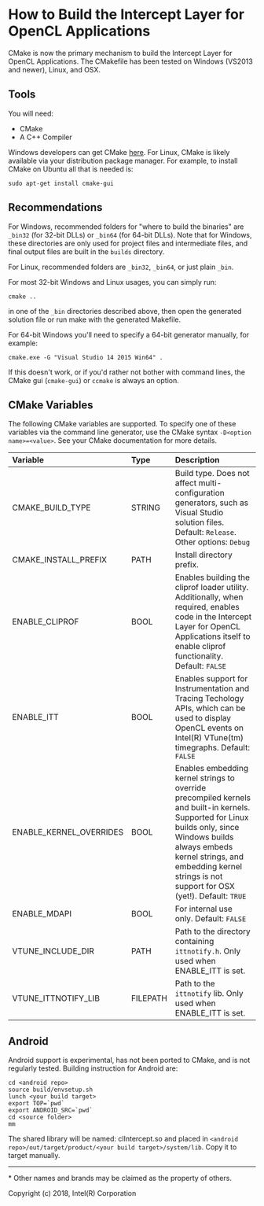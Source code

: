 # How to Build the Intercept Layer for OpenCL Applications

CMake is now the primary mechanism to build the Intercept Layer for OpenCL
Applications.  The CMakefile has been tested on Windows (VS2013 and newer),
Linux, and OSX.

## Tools

You will need:

* CMake
* A C++ Compiler

Windows developers can get CMake [here][CMake].  For Linux, CMake is likely
available via your distribution package manager.  For example, to install
CMake on Ubuntu all that is needed is:

    sudo apt-get install cmake-gui

## Recommendations

For Windows, recommended folders for "where to build the binaries" are `_bin32`
(for 32-bit DLLs) or `_bin64` (for 64-bit DLLs).  Note that for Windows, these
directories are only used for project files and intermediate files, and final
output files are built in the `builds` directory.

For Linux, recommended folders are `_bin32`, `_bin64`, or just plain `_bin`.

For most 32-bit Windows and Linux usages, you can simply run:

    cmake ..

in one of the `_bin` directories described above, then open the generated solution
file or run make with the generated Makefile.

For 64-bit Windows you'll need to specify a 64-bit generator manually, for
example:

    cmake.exe -G "Visual Studio 14 2015 Win64" .

If this doesn't work, or if you'd rather not bother with command lines, the CMake
gui (`cmake-gui`) or `ccmake` is always an option.

## CMake Variables

The following CMake variables are supported.  To specify one of these variables
via the command line generator, use the CMake syntax `-D<option name>=<value>`.
See your CMake documentation for more details.

| Variable | Type | Description |
|:---------|:-----|:------------|
| CMAKE\_BUILD\_TYPE | STRING | Build type.  Does not affect multi-configuration generators, such as Visual Studio solution files.  Default: `Release`.  Other options: `Debug`
| CMAKE\_INSTALL\_PREFIX | PATH | Install directory prefix.
| ENABLE_CLIPROF | BOOL | Enables building the cliprof loader utility.  Additionally, when required, enables code in the Intercept Layer for OpenCL Applications itself to enable cliprof functionality.  Default: `FALSE`
| ENABLE_ITT | BOOL | Enables support for Instrumentation and Tracing Techology APIs, which can be used to display OpenCL events on Intel(R) VTune(tm) timegraphs.  Default: `FALSE`
| ENABLE_KERNEL_OVERRIDES | BOOL | Enables embedding kernel strings to override precompiled kernels and built-in kernels.  Supported for Linux builds only, since Windows builds always embeds kernel strings, and embedding kernel strings is not support for OSX (yet!).  Default: `TRUE`
| ENABLE_MDAPI | BOOL | For internal use only.  Default: `FALSE`
| VTUNE_INCLUDE_DIR | PATH | Path to the directory containing `ittnotify.h`.  Only used when ENABLE_ITT is set.
| VTUNE_ITTNOTIFY_LIB | FILEPATH | Path to the `ittnotify` lib.  Only used when ENABLE_ITT is set.


## Android

Android support is experimental, has not been ported to CMake, and is not regularly
tested.  Building instruction for Android are:

    cd <android repo>
    source build/envsetup.sh
    lunch <your build target>
    export TOP=`pwd`
    export ANDROID_SRC=`pwd`
    cd <source folder>
    mm

The shared library will be named: clIntercept.so and placed in
`<android repo>/out/target/product/<your build target>/system/lib`. Copy it to target
manually.

---

\* Other names and brands may be claimed as the property of others.

Copyright (c) 2018, Intel(R) Corporation

[CMake]: https://cmake.org
